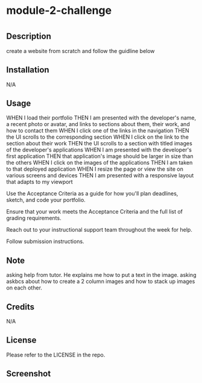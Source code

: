 # module-2-challenge

# 

## Description

 create a website from scratch and follow the guidline below 

## Installation

N/A

## Usage
 
WHEN I load their portfolio
THEN I am presented with the developer's name, a recent photo or avatar, and links to sections about them, their work, and how to contact them
WHEN I click one of the links in the navigation
THEN the UI scrolls to the corresponding section
WHEN I click on the link to the section about their work
THEN the UI scrolls to a section with titled images of the developer's applications
WHEN I am presented with the developer's first application
THEN that application's image should be larger in size than the others
WHEN I click on the images of the applications
THEN I am taken to that deployed application
WHEN I resize the page or view the site on various screens and devices
THEN I am presented with a responsive layout that adapts to my viewport

Use the Acceptance Criteria as a guide for how you'll plan deadlines, sketch, and code your portfolio.

Ensure that your work meets the Acceptance Criteria and the full list of grading requirements.

Reach out to your instructional support team throughout the week for help.

Follow submission instructions.
## Note
asking help from tutor. He explains me how to put a text in the image.
asking askbcs about how to create a 2 column images and how to stack up images on each other. 

## Credits

N/A

## License

Please refer to the LICENSE in the repo.


## Screenshot
